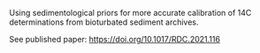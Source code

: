 Using sedimentological priors for more accurate calibration of 14C determinations from bioturbated sediment archives.

See published paper: https://doi.org/10.1017/RDC.2021.116 
